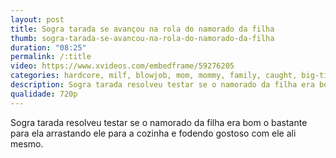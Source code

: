 ```yaml
---
layout: post
title: Sogra tarada se avançou na rola do namorado da filha
thumb: sogra-tarada-se-avancou-na-rola-do-namorado-da-filha
duration: "08:25"
permalink: /:title
video: https://www.xvideos.com/embedframe/59276205
categories: hardcore, milf, blowjob, mom, mommy, family, caught, big-tits, taboo, cougar, big-boobs, stepmom, stepson, step-family, family-porn, fucked-up-family, family-fantacy
description: Sogra tarada resolveu testar se o namorado da filha era bom o bastante para ela arrastando ele para a cozinha e fodendo gostoso com ele ali mesmo.
qualidade: 720p
---
```

Sogra tarada resolveu testar se o namorado da filha era bom o bastante para ela arrastando ele para a cozinha e fodendo gostoso com ele ali mesmo.